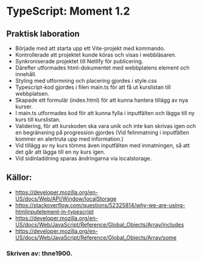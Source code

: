 # TypeScript: Moment 1.2
## Praktisk laboration

- Började med att starta upp ett Vite-projekt med kommando.
- Kontrollerade att projektet kunde köras och visas i webbläsaren. 
- Synkroniserade projektet till Netlify för publicering.  
- Därefter utformades html-dokumentet med webbplatens element och innehåll.
- Styling med utformning och placering gjordes i style.css
- Typescript-kod gjordes i filen main.ts för att få ut kurslistan till webbplatsen. 
- Skapade ett formulär (index.html) för att kunna hantera tillägg av nya kurser. 
- I main.ts utformades kod för att kunna fylla i inputfälten och lägga till ny kurs till kurslistan. 
- Validering, för att kurskoden ska vara unik och inte kan skrivas igen och en begränsning på progression         gjordes (Vid felinmatning i inputfälten kommer en alertruta upp med information.)
- Vid tillägg av ny kurs tömms även inputfälten med inmatningen, så att det går att lägga till en ny kurs igen. 
- Vid sidinladdning sparas ändringarna via localstorage. 
 


## Källor:
- https://developer.mozilla.org/en-US/docs/Web/API/Window/localStorage
- https://stackoverflow.com/questions/52325814/why-we-are-using-htmlinputelement-in-typescript 
- https://developer.mozilla.org/en-US/docs/Web/JavaScript/Reference/Global_Objects/Array/includes
- https://developer.mozilla.org/en-US/docs/Web/JavaScript/Reference/Global_Objects/Array/some

### Skriven av: thne1900. 